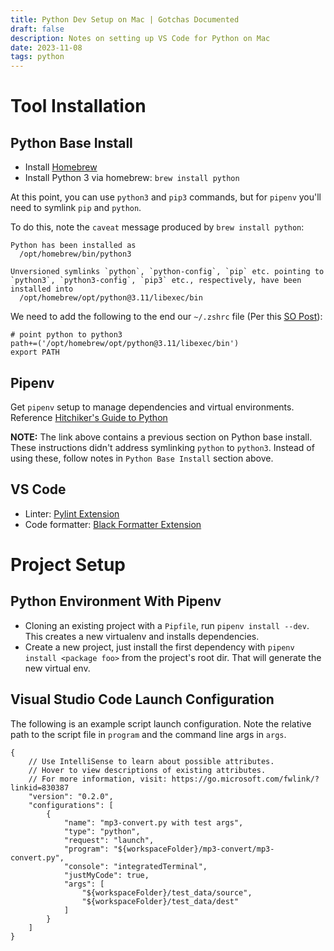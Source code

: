 ```yaml
---
title: Python Dev Setup on Mac | Gotchas Documented
draft: false
description: Notes on setting up VS Code for Python on Mac
date: 2023-11-08
tags: python
---
```


# Tool Installation

## Python Base Install

- Install [Homebrew](https://brew.sh/#install)
- Install Python 3 via homebrew: `brew install python`

At this point, you can use `python3` and `pip3` commands, but for `pipenv` you'll need
to symlink `pip` and `python`.

To do this, note the `caveat` message produced by `brew install python`:

```
Python has been installed as
  /opt/homebrew/bin/python3

Unversioned symlinks `python`, `python-config`, `pip` etc. pointing to
`python3`, `python3-config`, `pip3` etc., respectively, have been installed into
  /opt/homebrew/opt/python@3.11/libexec/bin
```

We need to add the following to the end our `~/.zshrc` file (Per this
[SO Post](https://stackoverflow.com/questions/11530090/adding-a-new-entry-to-the-path-variable-in-zsh)):

```
# point python to python3
path+=('/opt/homebrew/opt/python@3.11/libexec/bin')
export PATH
```

## Pipenv

Get `pipenv` setup to manage dependencies and virtual environments.
Reference [Hitchiker's Guide to Python](https://docs.python-guide.org/dev/virtualenvs/)

**NOTE:** The link above contains a previous section on Python base install. These instructions didn't
address symlinking `python` to `python3`. Instead of using these, follow notes in `Python Base Install`
section above.

## VS Code

- Linter: [Pylint Extension](https://marketplace.visualstudio.com/items?itemName=ms-python.pylint)
- Code formatter: [Black Formatter Extension](https://marketplace.visualstudio.com/items?itemName=ms-python.black-formatter)

# Project Setup

## Python Environment With Pipenv

- Cloning an existing project with a `Pipfile`, run `pipenv install --dev`. This creates
a new virtualenv and installs dependencies.
- Create a new project, just install the first dependency with `pipenv install <package foo>`
from the project's root dir. That will generate the new virtual env.

## Visual Studio Code Launch Configuration

The following is an example script launch configuration. Note the relative path
to the script file in `program` and the command line args in `args`.

```
{
    // Use IntelliSense to learn about possible attributes.
    // Hover to view descriptions of existing attributes.
    // For more information, visit: https://go.microsoft.com/fwlink/?linkid=830387
    "version": "0.2.0",
    "configurations": [
        {
            "name": "mp3-convert.py with test args",
            "type": "python",
            "request": "launch",
            "program": "${workspaceFolder}/mp3-convert/mp3-convert.py",
            "console": "integratedTerminal",
            "justMyCode": true,
            "args": [
                "${workspaceFolder}/test_data/source",
                "${workspaceFolder}/test_data/dest"
            ]
        }
    ]
}
```